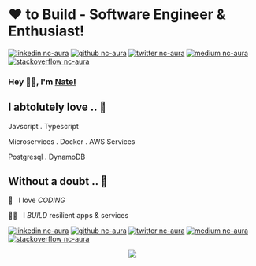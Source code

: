 
<!-- Don't remove this --- https://github.com/nc-aura -->

<!-- links to social media icons -->
<!-- no need to change these -->

<!-- icons  -->

[1.1]: https://github.com/nc-aura/nc-aura/blob/main/assets/icons/icons8-linkedin-48.png (linkedin icon with padding)
[2.1]: https://github.com/nc-aura/nc-aura/blob/main/assets/icons/icons8-github-48.png (github icon with padding)
[3.1]: https://github.com/nc-aura/nc-aura/blob/main/assets/icons/icons8-twitter-48.png (twitter icon with padding)
[4.1]: https://github.com/nc-aura/nc-aura/blob/main/assets/icons/icons8-medium-new-48.png (medium icon with padding)
[5.1]: https://github.com/nc-aura/nc-aura/blob/main/assets/icons/icons8-stack-overflow-48.png (stackoverflow icon with padding)

<!-- links to my social media accounts -->

[1]: https://www.linkedin.com/in/nate-cheng/
[2]: https://github.com/nc-aura
[3]: https://twitter.com/NateC33
[4]: https://medium.com/@natecheng
[5]: https://stackoverflow.com/users/5067344/nate-cheng

<!-- Don't remove this --- https://github.com/nc-aura -->

# ❤ to Build - Software Engineer & Enthusiast!

<!-- section - intro -->

<!-- section - social media icons -->

[![linkedin nc-aura][1.1]][1]
[![github nc-aura][2.1]][2]
[![twitter nc-aura][3.1]][3]
[![medium nc-aura][4.1]][4]
[![stackoverflow nc-aura][5.1]][5]

<!-- section - social media icons -->

### Hey 👋🏽, I'm [Nate!](https://www.natecheng.me) 

<!-- section - skills -->

## I abtolutely love .. 💖

Javscript . Typescript 

Microservices . Docker . AWS Services

Postgresql . DynamoDB

## Without a doubt .. 💯

🦄 &nbsp; I love _CODING_

👨‍💻   &nbsp;&nbsp;I _BUILD_ resilient apps & services
&nbsp;
&nbsp;
<!-- section - social media icons -->

[![linkedin nc-aura][1.1]][1]
[![github nc-aura][2.1]][2]
[![twitter nc-aura][3.1]][3]
[![medium nc-aura][4.1]][4]
[![stackoverflow nc-aura][5.1]][5]

<!-- section - social media icons -->

<p align='center'>
<img align='center' src="https://visitor-badge.glitch.me/badge?page_id=nc-aura.visitor-badge">
 <p/>
